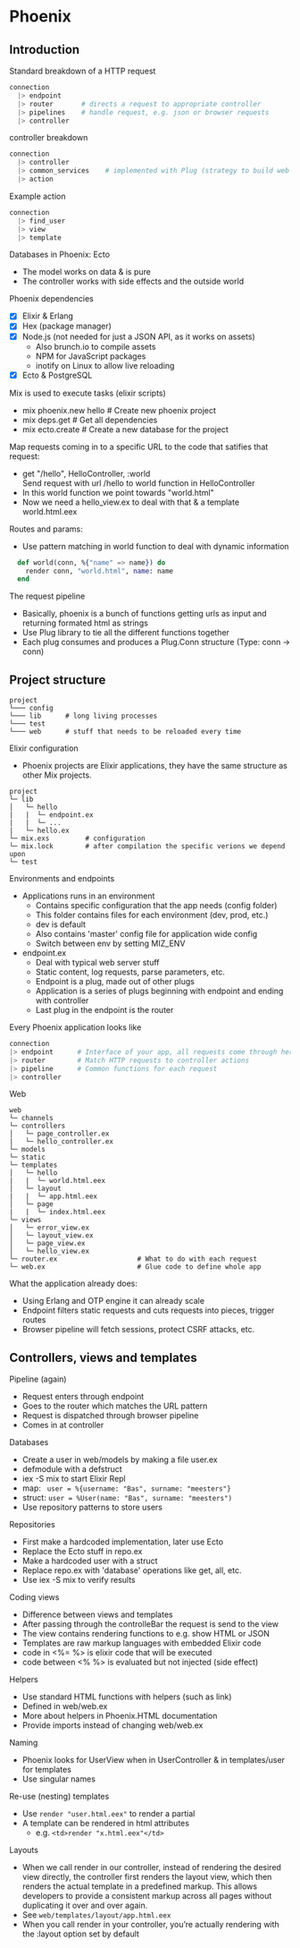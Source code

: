 Phoenix
=======

Introduction
------------

Standard breakdown of a HTTP request
```elixir
connection
  |> endpoint
  |> router       # directs a request to appropriate controller
  |> pipelines    # handle request, e.g. json or browser requests
  |> controller
```

controller breakdown
```elixir
connection
  |> controller
  |> common_services    # implemented with Plug (strategy to build web apps)
  |> action
```

Example action
```elixir
connection
  |> find_user
  |> view
  |> template
```

Databases in Phoenix: Ecto
* The model works on data & is pure
* The controller works with side effects and the outside world

Phoenix dependencies
* [x] Elixir & Erlang
* [x] Hex (package manager)
* [x] Node.js (not needed for just a JSON API, as it works on assets)
  - Also brunch.io to compile assets
  - NPM for JavaScript packages
  - inotify on Linux to allow live reloading
* [x] Ecto & PostgreSQL

Mix is used to execute tasks (elixir scripts)
* mix phoenix.new hello   # Create new phoenix project
* mix deps.get            # Get all dependencies
* mix ecto.create         # Create a new database for the project

Map requests coming in to a specific URL to the code that satifies that request:
* get "/hello", HelloController, :world  
  Send request with url /hello to world function in HelloController
* In this world function we point towards "world.html"
* Now we need a hello_view.ex to deal with that & a template world.html.eex

Routes and params:
* Use pattern matching in world function to deal with dynamic information
```elixir
  def world(conn, %{"name" => name}) do
    render conn, "world.html", name: name
  end
```

The request pipeline
* Basically, phoenix is a bunch of functions getting urls as input and returning
  formated html as strings
* Use Plug library to tie all the different functions together
* Each plug consumes and produces a Plug.Conn structure (Type: conn -> conn)

Project structure
-----------------
```
project
└─── config
└─── lib      # long living processes
└─── test
└─── web      # stuff that needs to be reloaded every time
```

Elixir configuration
* Phoenix projects are Elixir applications, they have the same structure as
  other Mix projects.
```
project
└─ lib
│   └─ hello
|   |  └─ endpoint.ex
|   |  └─ ...
|   └─ hello.ex
└─ mix.exs         # configuration
└─ mix.lock        # after compilation the specific verions we depend upon
└─ test    
```

Environments and endpoints
* Applications runs in an environment
  - Contains specific configuration that the app needs (config folder)
  - This folder contains files for each environment (dev, prod, etc.)
  - dev is default
  - Also contains 'master' config file for application wide config
  - Switch between env by setting MIZ_ENV
* endpoint.ex
  - Deal with typical web server stuff
  - Static content, log requests, parse parameters, etc.
  - Endpoint is a plug, made out of other plugs
  - Application is a series of plugs beginning with endpoint and ending with
    controller
  - Last plug in the endpoint is the router

Every Phoenix application looks like
```elixir
connection
|> endpoint      # Interface of your app, all requests come through here
|> router        # Match HTTP requests to controller actions
|> pipeline      # Common functions for each request
|> controller
```

Web
```
web
└─ channels
└─ controllers
│   └─ page_controller.ex
|   └─ hello_controller.ex
└─ models
└─ static
└─ templates
│   └─ hello
|   |  └─ world.html.eex
│   └─ layout
|   |  └─ app.html.eex
│   └─ page
|   |  └─ index.html.eex
└─ views
│   └─ error_view.ex
│   └─ layout_view.ex
│   └─ page_view.ex
│   └─ hello_view.ex
└─ router.ex                    # What to do with each request
└─ web.ex                       # Glue code to define whole app
```

What the application already does:
* Using Erlang and OTP engine it can already scale
* Endpoint filters static requests and cuts requests into pieces, trigger routes
* Browser pipeline will fetch sessions, protect CSRF attacks, etc.

Controllers, views and templates
--------------------------------
Pipeline (again)
* Request enters through endpoint
* Goes to the router which matches the URL pattern
* Request is dispatched through browser pipeline
* Comes in at controller

Databases
* Create a user in web/models by making a file user.ex
* defmodule with a defstruct
* iex -S mix to start Elixir Repl
* map: ` user = %{username: "Bas", surname: "meesters"}`
* struct: `user = %User(name: "Bas", surname: "meesters")`
* Use repository patterns to store users

Repositories
* First make a hardcoded implementation, later use Ecto
* Replace the Ecto stuff in repo.ex
* Make a hardcoded user with a struct
* Replace repo.ex with 'database' operations like get, all, etc.
* Use iex -S mix to verify results

Coding views
* Difference between views and templates
* After passing through the controlleBar the request is send to the view
* The view contains rendering functions to e.g. show HTML or JSON
* Templates are raw markup languages with embedded Elixir code
* code in <%= %> is elixir code that will be executed
* code between <% %> is evaluated but not injected (side effect)

Helpers
* Use standard HTML functions with helpers (such as link)
* Defined in web/web.ex
* More about helpers in Phoenix.HTML documentation
* Provide imports instead of changing web/web.ex

Naming
* Phoenix looks for UserView when in UserController & in templates/user for
  templates
* Use singular names

Re-use (nesting) templates
* Use `render "user.html.eex"` to render a partial
* A template can be rendered in html attributes
  - e.g. `<td>render "x.html.eex"</td>`

Layouts
* When we call render in our controller, instead of rendering the desired view
  directly, the controller first renders the layout view, which then renders the
  actual template in a predefined markup. This allows developers to provide a
  consistent markup across all pages without duplicating it over and over again.
* See `web/templates/layout/app.html.eex`
* When you call render in your controller, you’re actually rendering with the
  :layout option set by default

